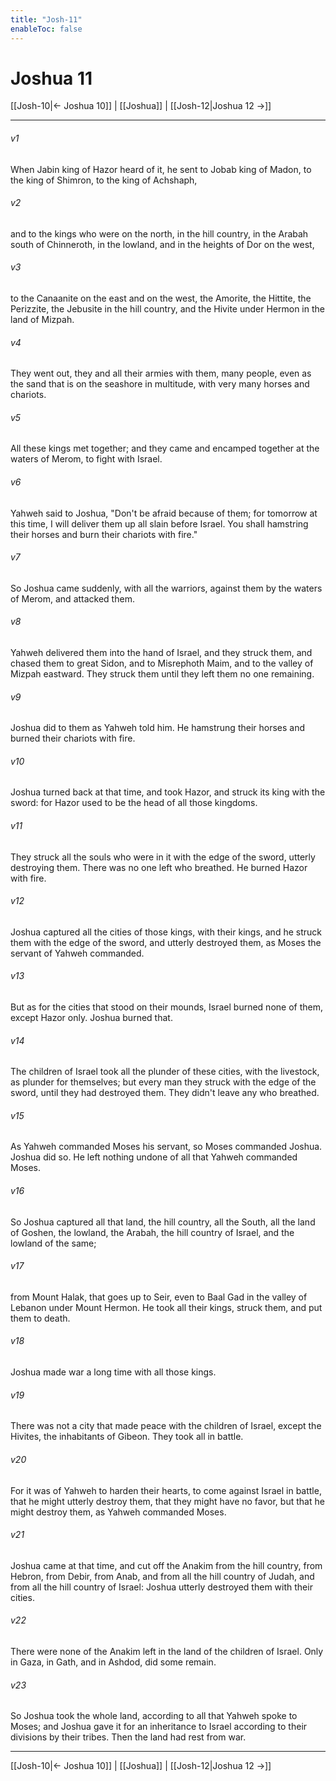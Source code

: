 ```yaml
---
title: "Josh-11"
enableToc: false
---
```

# Joshua 11

[[Josh-10|← Joshua 10]] | [[Joshua]] | [[Josh-12|Joshua 12 →]]
***



###### v1 
When Jabin king of Hazor heard of it, he sent to Jobab king of Madon, to the king of Shimron, to the king of Achshaph, 

###### v2 
and to the kings who were on the north, in the hill country, in the Arabah south of Chinneroth, in the lowland, and in the heights of Dor on the west, 

###### v3 
to the Canaanite on the east and on the west, the Amorite, the Hittite, the Perizzite, the Jebusite in the hill country, and the Hivite under Hermon in the land of Mizpah. 

###### v4 
They went out, they and all their armies with them, many people, even as the sand that is on the seashore in multitude, with very many horses and chariots. 

###### v5 
All these kings met together; and they came and encamped together at the waters of Merom, to fight with Israel. 

###### v6 
Yahweh said to Joshua, "Don't be afraid because of them; for tomorrow at this time, I will deliver them up all slain before Israel. You shall hamstring their horses and burn their chariots with fire." 

###### v7 
So Joshua came suddenly, with all the warriors, against them by the waters of Merom, and attacked them. 

###### v8 
Yahweh delivered them into the hand of Israel, and they struck them, and chased them to great Sidon, and to Misrephoth Maim, and to the valley of Mizpah eastward. They struck them until they left them no one remaining. 

###### v9 
Joshua did to them as Yahweh told him. He hamstrung their horses and burned their chariots with fire. 

###### v10 
Joshua turned back at that time, and took Hazor, and struck its king with the sword: for Hazor used to be the head of all those kingdoms. 

###### v11 
They struck all the souls who were in it with the edge of the sword, utterly destroying them. There was no one left who breathed. He burned Hazor with fire. 

###### v12 
Joshua captured all the cities of those kings, with their kings, and he struck them with the edge of the sword, and utterly destroyed them, as Moses the servant of Yahweh commanded. 

###### v13 
But as for the cities that stood on their mounds, Israel burned none of them, except Hazor only. Joshua burned that. 

###### v14 
The children of Israel took all the plunder of these cities, with the livestock, as plunder for themselves; but every man they struck with the edge of the sword, until they had destroyed them. They didn't leave any who breathed. 

###### v15 
As Yahweh commanded Moses his servant, so Moses commanded Joshua. Joshua did so. He left nothing undone of all that Yahweh commanded Moses. 

###### v16 
So Joshua captured all that land, the hill country, all the South, all the land of Goshen, the lowland, the Arabah, the hill country of Israel, and the lowland of the same; 

###### v17 
from Mount Halak, that goes up to Seir, even to Baal Gad in the valley of Lebanon under Mount Hermon. He took all their kings, struck them, and put them to death. 

###### v18 
Joshua made war a long time with all those kings. 

###### v19 
There was not a city that made peace with the children of Israel, except the Hivites, the inhabitants of Gibeon. They took all in battle. 

###### v20 
For it was of Yahweh to harden their hearts, to come against Israel in battle, that he might utterly destroy them, that they might have no favor, but that he might destroy them, as Yahweh commanded Moses. 

###### v21 
Joshua came at that time, and cut off the Anakim from the hill country, from Hebron, from Debir, from Anab, and from all the hill country of Judah, and from all the hill country of Israel: Joshua utterly destroyed them with their cities. 

###### v22 
There were none of the Anakim left in the land of the children of Israel. Only in Gaza, in Gath, and in Ashdod, did some remain. 

###### v23 
So Joshua took the whole land, according to all that Yahweh spoke to Moses; and Joshua gave it for an inheritance to Israel according to their divisions by their tribes. Then the land had rest from war.

***
[[Josh-10|← Joshua 10]] | [[Joshua]] | [[Josh-12|Joshua 12 →]]
